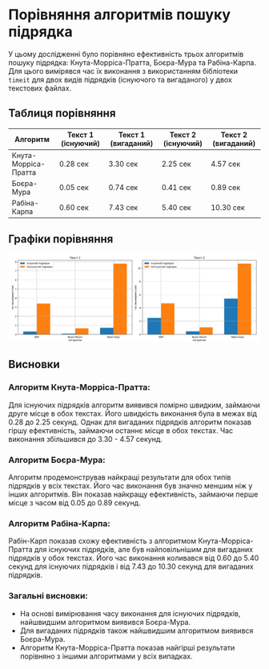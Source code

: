 # Порівняння алгоритмів пошуку підрядка

У цьому дослідженні було порівняно ефективність трьох алгоритмів пошуку підрядка: Кнута-Морріса-Пратта, Боєра-Мура та Рабіна-Карпа. Для цього вимірявся час їх виконання з використанням бібліотеки `timeit` для двох видів підрядків (існуючого та вигаданого) у двох текстових файлах.

## Таблиця порівняння

| Алгоритм             | Текст 1 (існуючий) | Текст 1 (вигаданий) | Текст 2 (існуючий) | Текст 2 (вигаданий) |
| -------------------- | ------------------ | ------------------- | ------------------ | ------------------- |
| Кнута-Морріса-Пратта | 0.28 сек           | 3.30 сек            | 2.25 сек           | 4.57 сек            |
| Боєра-Мура           | 0.05 сек           | 0.74 сек            | 0.41 сек           | 0.89 сек            |
| Рабіна-Карпа         | 0.60 сек           | 7.43 сек            | 5.40 сек           | 10.30 сек           |

## Графіки порівняння

![Графіки порівняння](task_3/speed_comparison.png)

## Висновки

### Алгоритм Кнута-Морріса-Пратта:

Для існуючих підрядків алгоритм виявився помірно швидким, займаючи друге місце в обох текстах. Його швидкість виконання була в межах від 0.28 до 2.25 секунд. Однак для вигаданих підрядків алгоритм показав гіршу ефективність, займаючи останнє місце в обох текстах. Час виконання збільшився до 3.30 - 4.57 секунд.

### Алгоритм Боєра-Мура:

Алгоритм продемонстрував найкращі результати для обох типів підрядків у всіх текстах. Його час виконання був значно меншим ніж у інших алгоритмів. Він показав найкращу ефективність, займаючи перше місце з часом від 0.05 до 0.89 секунд.

### Алгоритм Рабіна-Карпа:

Рабін-Карп показав схожу ефективність з алгоритмом Кнута-Морріса-Пратта для існуючих підрядків, але був найповільнішим для вигаданих підрядків у обох текстах. Його час виконання коливався від 0.60 до 5.40 секунд для існуючих підрядків і від 7.43 до 10.30 секунд для вигаданих підрядків.

### Загальні висновки:

-   На основі вимірювання часу виконання для існуючих підрядків, найшвидшим алгоритмом виявився Боєра-Мура.
-   Для вигаданих підрядків також найшвидшим алгоритмом виявився Боєра-Мура.
-   Алгоритм Кнута-Морріса-Пратта показав найгірші результати порівняно з іншими алгоритмами у всіх випадках.
